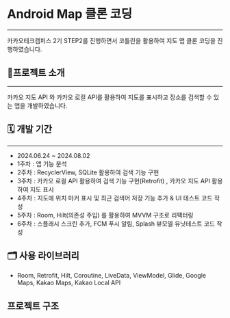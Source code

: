 # Android Map 클론 코딩
---
카카오테크캠퍼스 2기 STEP2를 진행하면서 코틀린을 활용하여 지도 맵 클론 코딩을 진행하였습니다.

## 🍪프로젝트 소개
---
카카오 지도 API 와 카카오 로컬 API를 활용하여 지도를 표시하고 장소를 검색할 수 있는 앱을 개발하였습니다.

## 🗓 개발 기간
---
- 2024.06.24 ~ 2024.08.02
- 1주차 : 앱 기능 분석
- 2주차 : RecyclerView, SQLite 활용하여 검색 기능 구현
- 3주차 : 카카오 로컬 API 활용하여 검색 기능 구현(Retrofit) , 카카오 지도 API 활용하여 지도 표시
- 4주차 : 지도에 위치 마커 표시 및 최근 검색어 저장 기능 추가 & UI 테스트 코드 작성
- 5주차 : Room, Hilt(의존성 주입) 를 활용하여 MVVM 구조로 리팩터링
- 6주차 : 스플래시 스크린 추가, FCM 푸시 알림, Splash 뷰모델 유닛테스트 코드 작성

## 🗂 사용 라이브러리
- Room, Retrofit, Hilt, Coroutine, LiveData, ViewModel, Glide, Google Maps, Kakao Maps, Kakao Local API

## 프로젝트 구조
